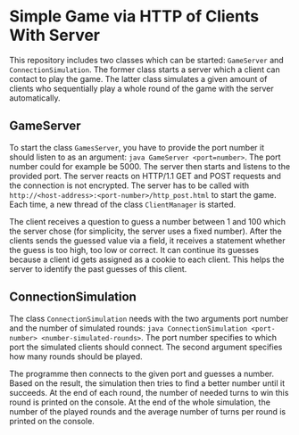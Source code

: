 # Simple Game via HTTP of Clients With Server

This repository includes two classes which can be started: `GameServer` and `ConnectionSimulation`. The former class 
starts a server which a client can contact to play the game. The latter class simulates a given amount of clients who 
sequentially play a whole round of the game with the server automatically.

## GameServer

To start the class `GamesServer`, you have to provide the port number it should listen to as an argument: 
`java GameServer <port=number>`. The port number could for example be 5000. The server then starts and listens to the 
provided port. The server reacts on HTTP/1.1 GET and POST requests and the connection is not encrypted. The server has 
to be called with `http://<host-address>:<port-number>/http_post.html` to start the game. Each time, a new thread of 
the class `ClientManager` is started.

The client receives a question to guess a number between 1 and 100 which the server chose (for simplicity, the server 
uses a fixed number). After the clients sends the guessed value via a field, it receives a statement whether the guess 
is too high, too low or correct. It can continue its guesses because a client id gets assigned as a cookie to each 
client. This helps the server to identify the past guesses of this client.

## ConnectionSimulation

The class `ConnectionSimulation` needs with the two arguments port number and the number of simulated rounds: 
`java ConnectionSimulation <port-number> <number-simulated-rounds>`. The port number specifies to which port the 
simulated clients should connect. The second argument specifies how many rounds should be played.

The programme then connects to the given port and guesses a number. Based on the result, the simulation then tries to 
find a better number until it succeeds. At the end of each round, the number of needed turns to win this round is 
printed on the console. At the end of the whole simulation, the number of the played rounds and the average number of 
turns per round is printed on the console.
